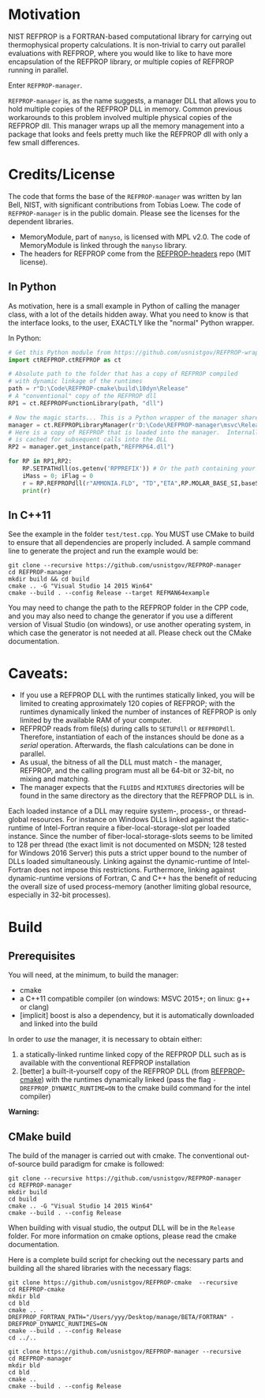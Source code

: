 # Motivation

NIST REFPROP is a FORTRAN-based computational library for carrying out thermophysical property calculations.  It is non-trivial to carry out parallel evaluations with REFPROP, where you would like to like to have more encapsulation of the REFPROP library, or multiple copies of REFPROP running in parallel.

Enter ``REFPROP-manager``.

``REFPROP-manager`` is, as the name suggests, a manager DLL that allows you to hold multiple copies of the REFPROP DLL in memory.  Common previous workarounds to this problem involved multiple physical copies of the REFPROP dll.  This manager wraps up all the memory management into a package that looks and feels pretty much like the REFPROP dll with only a few small differences.

# Credits/License

The code that forms the base of the ``REFPROP-manager`` was written by Ian Bell, NIST, with significant contributions from Tobias Loew.  The code of ``REFPROP-manager`` is in the public domain.  Please see the licenses for the dependent libraries.

* MemoryModule, part of ``manyso``, is licensed with MPL v2.0.  The code of MemoryModule is linked through the ``manyso`` library.
* The headers for REFPROP come from the [REFPROP-headers](https://github.com/CoolProp/REFPROP-headers) repo (MIT license).

## In Python
As motivation, here is a small example in Python of calling the manager class, with a lot of the details hidden away.  What you need to know is that the interface looks, to the user, EXACTLY like the "normal" Python wrapper.

In Python:
``` python
# Get this Python module from https://github.com/usnistgov/REFPROP-wrappers/wrappers/python
import ctREFPROP.ctREFPROP as ct

# Absolute path to the folder that has a copy of REFPROP compiled 
# with dynamic linkage of the runtimes
path = r"D:\Code\REFPROP-cmake\build\10dyn\Release" 
# A "conventional" copy of the REFPROP dll
RP1 = ct.REFPROPFunctionLibrary(path, "dll")

# Now the magic starts... This is a Python wrapper of the manager shared library
manager = ct.REFPROPLibraryManager(r'D:\Code\REFPROP-manager\msvc\Release\REFMAN64.dll')
# Here is a copy of REFPROP that is loaded into the manager.  Internally, the handle
# is cached for subsequent calls into the DLL
RP2 = manager.get_instance(path,"REFPRP64.dll")

for RP in RP1,RP2:
    RP.SETPATHdll(os.getenv('RPPREFIX')) # Or the path containing your FLUIDS and MIXTURES folders
    iMass = 0; iFlag = 0
    r = RP.REFPROPdll(r"AMMONIA.FLD", "TD","ETA",RP.MOLAR_BASE_SI,baseSI,iMass,iFlag,398.788,7044.7,[1.0]+[0.0]*19)
    print(r)
```

## In C++11

See the example in the folder ``test/test.cpp``.  You MUST use CMake to build to ensure that all dependencies are properly included.  A sample command line to generate the project and run the example would be:

```
git clone --recursive https://github.com/usnistgov/REFPROP-manager
cd REFPROP-manager
mkdir build && cd build
cmake .. -G "Visual Studio 14 2015 Win64"
cmake --build . --config Release --target REFMAN64example
```

You may need to change the path to the REFPROP folder in the CPP code, and you may also need to change the generator if you use a different version of Visual Studio (on windows), or use another operating system, in which case the generator is not needed at all.  Please check out the CMake documentation.

# Caveats:

* If you use a REFPROP DLL with the runtimes statically linked, you will be limited to creating approximately 120 copies of REFPROP; with the runtimes dynamically linked the number of instances of REFPROP is only limited by the available RAM of your computer.
* REFPROP reads from file(s) during calls to ``SETUPdll`` or ``REFPROPdll``.  Therefore, instantiation of each of the instances should be done as a *serial* operation.  Afterwards, the flash calculations can be done in parallel.
* As usual, the bitness of all the DLL must match - the manager, REFPROP, and the calling program must all be 64-bit or 32-bit, no mixing and matching.
* The manager expects that the ``FLUIDS`` and ``MIXTURES`` directories will be found in the same directory as the directory that the REFPROP DLL is in.

Each loaded instance of a DLL may require system-, process-, or thread-global resources. For instance on Windows DLLs linked against the static-runtime of Intel-Fortran require a fiber-local-storage-slot per loaded instance. Since the number of fiber-local-storage-slots seems to be limited to 128 per thread (the exact limit is not documented on MSDN; 128 tested for Windows 2016 Server) this puts a strict upper bound to the number of DLLs loaded simultaneously. Linking against the dynamic-runtime of Intel-Fortran does not impose this restrictions. Furthermore, linking against dynamic-runtime versions of Fortran, C and C++ has the benefit of reducing the overall size of used process-memory (another limiting global resource, especially in 32-bit processes).

# Build

## Prerequisites

You will need, at the minimum, to build the manager:

* cmake
* a C++11 compatible compiler (on windows: MSVC 2015+; on linux: g++ or clang)
* [implicit] boost is also a dependency, but it is automatically downloaded and linked into the build

In order to *use* the manager, it is necessary to obtain either:

1. a statically-linked runtime linked copy of the REFPROP DLL such as is available with the conventional REFPROP installation 
2. [better] a built-it-yourself copy of the REFPROP DLL (from [REFPROP-cmake](https://github.com/usnistgov/REFPROP-cmake)) with the runtimes dynamically linked (pass the flag ``-DREFPROP_DYNAMIC_RUNTIME=ON`` to the cmake build command for the intel compiler)

**Warning:**  

## CMake build

The build of the manager is carried out with cmake.  The conventional out-of-source build paradigm for cmake is followed:

```
git clone --recursive https://github.com/usnistgov/REFPROP-manager
cd REFPROP-manager
mkdir build
cd build
cmake .. -G "Visual Studio 14 2015 Win64"
cmake --build . --config Release
```

When building with visual studio, the output DLL will be in the ``Release`` folder.  For more information on cmake options, please read the cmake documentation.

Here is a complete build script for checking out the necessary parts and building all the shared libraries with the necessary flags:
```
git clone https://github.com/usnistgov/REFPROP-cmake  --recursive
cd REFPROP-cmake
mkdir bld
cd bld
cmake .. -DREFPROP_FORTRAN_PATH="/Users/yyy/Desktop/manage/BETA/FORTRAN" -DREFPROP_DYNAMIC_RUNTIMES=ON
cmake --build . --config Release
cd ../..

git clone https://github.com/usnistgov/REFPROP-manager --recursive
cd REFPROP-manager
mkdir bld
cd bld
cmake ..
cmake --build . --config Release
```
